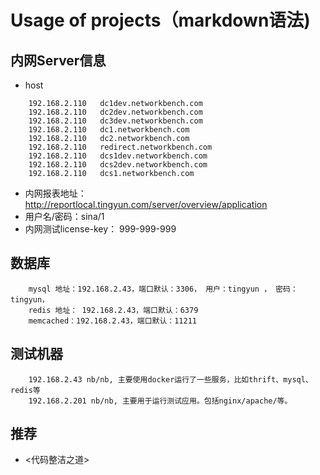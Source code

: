 # Usage of projects（markdown语法)

## 内网Server信息
* host
```
    192.168.2.110   dc1dev.networkbench.com
    192.168.2.110   dc2dev.networkbench.com
    192.168.2.110   dc3dev.networkbench.com
    192.168.2.110   dc1.networkbench.com
    192.168.2.110   dc2.networkbench.com
    192.168.2.110   redirect.networkbench.com
    192.168.2.110   dcs1dev.networkbench.com
    192.168.2.110   dcs2dev.networkbench.com
    192.168.2.110   dcs1.networkbench.com
```

* 内网报表地址：http://reportlocal.tingyun.com/server/overview/application
* 用户名/密码：sina/1
* 内网测试license-key： 999-999-999

## 数据库
```
    mysql 地址：192.168.2.43，端口默认：3306， 用户：tingyun ， 密码： tingyun，
    redis 地址： 192.168.2.43，端口默认：6379
    memcached：192.168.2.43，端口默认：11211
```

## 测试机器
```
    192.168.2.43 nb/nb, 主要使用docker运行了一些服务，比如thrift、mysql、redis等
    192.168.2.201 nb/nb, 主要用于运行测试应用。包括nginx/apache/等。
```

## 推荐
* <代码整洁之道>
